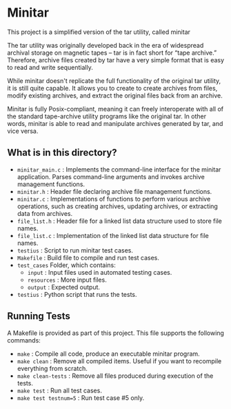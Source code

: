# Minitar
This project is a simplified version of the tar utility, called minitar

The tar utility was originally developed back in the era of widespread archival storage on magnetic tapes – tar is in fact short for “tape archive.” Therefore, archive files created by tar have a very simple format that is easy to read and write sequentially.

While minitar doesn't replicate the full functionality of the original tar utility, it is still quite capable. It allows you to create to create archives from files, modify existing archives, and extract the original files back from an archive.

Minitar is fully Posix-compliant, meaning it can freely interoperate with all of the standard tape-archive utility programs like the original tar. In other words, minitar is able to read and manipulate archives generated by tar, and vice versa.

## What is in this directory?
<ul>
  <li>  <code>minitar_main.c</code> : Implements the command-line interface for the minitar application. Parses command-line arguments and invokes archive management functions.
  <li>  <code>minitar.h</code> : Header file declaring archive file management functions.
  <li>  <code>minitar.c</code> : Implementations of functions to perform various archive operations, such as creating archives, updating archives, or extracting data from archives.
  <li>  <code>file_list.h</code> : Header file for a linked list data structure used to store file names.
  <li>  <code>file_list.c</code> : Implementation of the linked list data structure for file names.
  <li>  <code>testius</code> : Script to run minitar test cases.
  <li>  <code>Makefile</code> : Build file to compile and run test cases.
  <li>  <code>test_cases</code> Folder, which contains:
    <ul>
      <li>  <code>input</code> : Input files used in automated testing cases.
      <li>  <code>resources</code> : More input files.
      <li>  <code>output</code> : Expected output.
    </ul>
  <li>  <code>testius</code> : Python script that runs the tests.
</ul>

## Running Tests

A Makefile is provided as part of this project. This file supports the following commands:

<ul>
  <li>  <code>make</code> : Compile all code, produce an executable minitar program.
  <li>  <code>make clean</code> : Remove all compiled items. Useful if you want to recompile everything from scratch.
  <li>  <code>make clean-tests</code> : Remove all files produced during execution of the tests.
  <li>  <code>make test</code> : Run all test cases.
  <li>  <code>make test testnum=5</code> : Run test case #5 only.
</ul>
